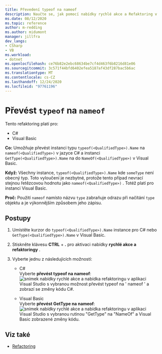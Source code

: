 ```yaml
---
title: Převedení typeof na nameof
description: Naučte se, jak pomocí nabídky rychlé akce a Refaktoring v aplikaci Visual Studio převést typeof na nameof v jazyce C# a GetType na NameOf v Visual Basic.
ms.date: 08/12/2020
ms.topic: reference
author: m-redding
ms.author: midumont
manager: jillfra
dev_langs:
- CSharp
- VB
ms.workload:
- dotnet
ms.openlocfilehash: ce76b82e2ebc68634be7cf4d463f6b8216d81e06
ms.sourcegitcommit: 3c571f44bfd6402efea5187af43df287bac5b6ac
ms.translationtype: MT
ms.contentlocale: cs-CZ
ms.lasthandoff: 12/24/2020
ms.locfileid: "97761196"
---
```

# <a name="convert-typeof-to-nameof"></a>Převést `typeof` na `nameof`

Tento refaktoring platí pro:

- C#
- Visual Basic

**Co:** Umožňuje převést instanci typu `typeof(<QualifiedType>).Name` na `nameof(<QualifiedType>)` v jazyce C# a instanci `GetType(<QualifiedType>).Name` na do `NameOf(<QualifiedType>)` v Visual Basic.

**Když:**  Všechny instance, `typeof(<QualifiedType>).Name` kde `someType` není obecný typ. Toto vyloučení je nezbytné, protože tento případ nevrací stejnou řetězcovou hodnotu jako `nameof(<QualifiedType>)` . Totéž platí pro instanci Visual Basic.

**Proč:** Použití `nameof` namísto názvu `type` zabraňuje odrazu při načítání `type` objektu a je výkonnějším způsobem jeho zápisu.

## <a name="how-to"></a>Postupy

1. Umístěte kurzor do `typeof(<QualifiedType>).Name` instance pro C# nebo `GetType(<QualifiedType>).Name` v Visual Basic.

2. Stiskněte klávesu **CTRL** + **.** pro aktivaci nabídky **rychlé akce a refaktoringy** .

3. Vyberte jednu z následujících možností:

    - C#
      <br>Vyberte **převést typeof na nameof**: ![ snímek nabídky rychlé akce a nabídka refaktoringu v aplikaci Visual Studio s vybranou možnost převést typeof na ' nameof ' a zobrazí se změny kódu C#.](media/convert-type-of.PNG)

    - Visual Basic
      <br>Vyberte **převést GetType na nameof**: ![ snímek nabídky rychlé akce a nabídka refaktoringu v aplikaci Visual Studio s vybranou rutinou "GetType" na "NameOf" a Visual Basic zobrazené změny kódu.](media/convert-get-type.PNG)

## <a name="see-also"></a>Viz také

- [Refactoring](../refactoring-in-visual-studio.md)
